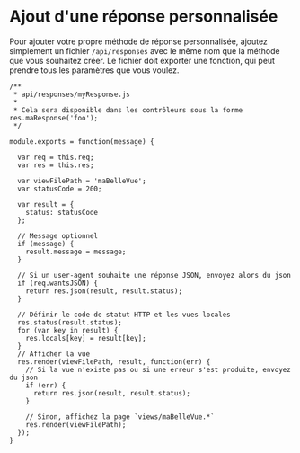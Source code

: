 # Ajout d'une réponse personnalisée

Pour ajouter votre propre méthode de réponse personnalisée, ajoutez simplement un fichier `/api/responses` avec le même nom que la méthode que vous souhaitez créer. Le fichier doit exporter une fonction, qui peut prendre tous les paramètres que vous voulez.

```
/** 
 * api/responses/myResponse.js
 *
 * Cela sera disponible dans les contrôleurs sous la forme res.maResponse('foo');
 */

module.exports = function(message) {
   
  var req = this.req;
  var res = this.res;
   
  var viewFilePath = 'maBelleVue';
  var statusCode = 200;

  var result = {
    status: statusCode
  };

  // Message optionnel
  if (message) {
    result.message = message;
  }

  // Si un user-agent souhaite une réponse JSON, envoyez alors du json
  if (req.wantsJSON) {
    return res.json(result, result.status);
  }

  // Définir le code de statut HTTP et les vues locales
  res.status(result.status);
  for (var key in result) {
    res.locals[key] = result[key];
  }
  // Afficher la vue
  res.render(viewFilePath, result, function(err) {
    // Si la vue n'existe pas ou si une erreur s'est produite, envoyez du json
    if (err) {
      return res.json(result, result.status);
    }

    // Sinon, affichez la page `views/maBelleVue.*`
    res.render(viewFilePath);
  });
}
```
<docmeta name="displayName" value="Ajout d'une réponse personnalisée">
